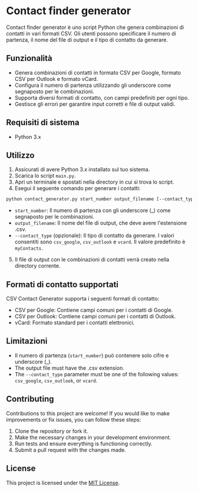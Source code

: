 # Contact finder generator

Contact finder generator è uno script Python che genera combinazioni di contatti in vari formati CSV. Gli utenti possono specificare il numero di partenza, il nome del file di output e il tipo di contatto da generare.

## Funzionalità

- Genera combinazioni di contatti in formato CSV per Google, formato CSV per Outlook e formato vCard.
- Configura il numero di partenza utilizzando gli underscore come segnaposto per le combinazioni.
- Supporta diversi formati di contatto, con campi predefiniti per ogni tipo.
- Gestisce gli errori per garantire input corretti e file di output validi.

## Requisiti di sistema

- Python 3.x

## Utilizzo

1. Assicurati di avere Python 3.x installato sul tuo sistema.
2. Scarica lo script `main.py`.
3. Apri un terminale e spostati nella directory in cui si trova lo script.
4. Esegui il seguente comando per generare i contatti:

```bash
python contact_generator.py start_number output_filename [--contact_type CONTACT_TYPE]
```


- `start_number`: Il numero di partenza con gli underscore (_) come segnaposto per le combinazioni.
- `output_filename`: Il nome del file di output, che deve avere l'estensione .csv.
- `--contact_type`  (opzionale): Il tipo di contatto da generare. I valori consentiti sono `csv_google`, `csv_outlook` e `vcard`. Il valore predefinito è `myContacts`.

5. Il file di output con le combinazioni di contatti verrà creato nella directory corrente.

## Formati di contatto supportati

CSV Contact Generator supporta i seguenti formati di contatto:

- CSV per Google: Contiene campi comuni per i contatti di Google.
- CSV per Outlook: Contiene campi comuni per i contatti di Outlook.
- vCard: Formato standard per i contatti elettronici.

## Limitazioni

- Il numero di partenza (`start_number`) può contenere solo cifre e underscore (_).
- The output file must have the .csv extension.
- The `--contact_type` parameter must be one of the following values: `csv_google`, `csv_outlook`, or `vcard`.

## Contributing

Contributions to this project are welcome! If you would like to make improvements or fix issues, you can follow these steps:

1. Clone the repository or fork it.
2. Make the necessary changes in your development environment.
3. Run tests and ensure everything is functioning correctly.
4. Submit a pull request with the changes made.

## License

This project is licensed under the [MIT License](LICENSE).
